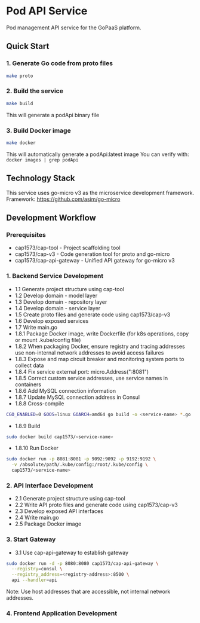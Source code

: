# Pod API Service

Pod management API service for the GoPaaS platform.

## Quick Start

### 1. Generate Go code from proto files
```bash
make proto
```

### 2. Build the service
```bash
make build
```
This will generate a podApi binary file

### 3. Build Docker image
```bash
make docker
```
This will automatically generate a podApi:latest image
You can verify with: `docker images | grep podApi`

## Technology Stack

This service uses go-micro v3 as the microservice development framework.
Framework: https://github.com/asim/go-micro

## Development Workflow

### Prerequisites
* cap1573/cap-tool - Project scaffolding tool
* cap1573/cap-v3 - Code generation tool for proto and go-micro
* cap1573/cap-api-gateway - Unified API gateway for go-micro v3

### 1. Backend Service Development
* 1.1 Generate project structure using cap-tool
* 1.2 Develop domain - model layer
* 1.3 Develop domain - repository layer
* 1.4 Develop domain - service layer
* 1.5 Create proto files and generate code using cap1573/cap-v3
* 1.6 Develop exposed services
* 1.7 Write main.go
* 1.8.1 Package Docker image, write Dockerfile (for k8s operations, copy or mount .kube/config file)
* 1.8.2 When packaging Docker, ensure registry and tracing addresses use non-internal network addresses to avoid access failures
* 1.8.3 Expose and map circuit breaker and monitoring system ports to collect data
* 1.8.4 Fix service external port: micro.Address(":8081")
* 1.8.5 Correct custom service addresses, use service names in containers
* 1.8.6 Add MySQL connection information
* 1.8.7 Update MySQL connection address in Consul
* 1.8.8 Cross-compile

```bash
CGO_ENABLED=0 GOOS=linux GOARCH=amd64 go build -o <service-name> *.go
```
* 1.8.9 Build

```bash
sudo docker build cap1573/<service-name>
```
* 1.8.10 Run Docker

```bash
sudo docker run -p 8081:8081 -p 9092:9092 -p 9192:9192 \
  -v /absolute/path/.kube/config:/root/.kube/config \
  cap1573/<service-name>
```

### 2. API Interface Development
* 2.1 Generate project structure using cap-tool
* 2.2 Write API proto files and generate code using cap1573/cap-v3
* 2.3 Develop exposed API interfaces
* 2.4 Write main.go
* 2.5 Package Docker image

### 3. Start Gateway
* 3.1 Use cap-api-gateway to establish gateway

```bash
sudo docker run -d -p 8080:8080 cap1573/cap-api-gateway \
  --registry=consul \
  --registry_address=<registry-address>:8500 \
  api --handler=api
```
Note: Use host addresses that are accessible, not internal network addresses.

### 4. Frontend Application Development
       
